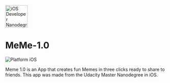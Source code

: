 <img src="https://s3-us-west-1.amazonaws.com/udacity-content/degrees/catalog-images/nd003.png" alt="iOS Developer Nanodegree logo" height="70" >

# MeMe-1.0

![Platform iOS](https://img.shields.io/badge/nanodegree-iOS-blue.svg)

Meme 1.0 is an App that creates fun Memes in three clicks ready to share to friends.
This app was made from the Udacity Master Nanodegree in iOS.